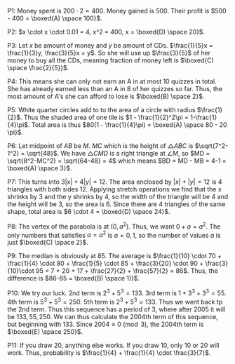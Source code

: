 P1: Money spent is $200 \cdot 2 = 400$. Money gained is $500$. Their profit is $500 - 400 = \boxed{A) \space 100}$.

P2: $x \cdot x \cdot 0.01 = 4, x^2 = 400, x = \boxed{D) \space 20}$.

P3: Let $x$ be amount of money and $y$ be amount of CDs. $\frac{1}{5}x = \frac{1}{3}y, \frac{3}{5}x = y$. So she will use up $\frac{3}{5}$ of her money to buy all the CDs, meaning fraction of money left is $\boxed{C) \space \frac{2}{5}}$.

P4: This means she can only not earn an A in at most 10 quizzes in total. She has already earned less than an A in 8 of her quizzes so far. Thus, the most amount of A's she can afford to lose is $\boxed{B) \space 2}$.

P5: White quarter circles add to to the area of a circle with radius $\frac{1}{2}$. Thus the shaded area of one tile is $1 - \frac{1}{2}^2\pi = 1-\frac{1}{4}\pi$. Total area is thus $80(1 - \frac{1}{4}\pi) = \boxed{A) \space 80 - 20 \pi}$.

P6: Let midpoint of $AB$ be $M$. $MC$ which is the height of $\triangle ABC$ is $\sqrt{7^2-1^2} = \sqrt{48}$. We have $\triangle CMD$ is a right triangle at $\angle M$, so $MD = \sqrt{8^2-MC^2} = \sqrt{64-48} = 4$ which means $BD = MD - MB = 4-1 = \boxed{A) \space 3}$.

P7: This turns into $3|x| + 4|y| = 12$. The area enclosed by $|x|+|y| = 12$ is 4 triangles with both sides $12$. Applying stretch operations we find that the x shrinks by 3 and the y shrinks by 4, so the width of the triangle will be 4 and the height will be 3, so the area is 6. Since there are 4 triangles of the same shape, total area is $6 \cdot 4 = \boxed{D) \space 24}$.

P8: The vertex of the parabola is at $(0, a^2)$. Thus, we want $0+a = a^2$. The only numbers that satisfies $a = a^2$ is $a=0,1$, so the number of values $a$ is just $\boxed{C) \space 2}$.

P9: The median is obviously at 85. The average is $\frac{1}{10} \cdot 70 + \frac{1}{4} \cdot 80 + \frac{1}{5} \cdot 85 + \frac{3}{20} \cdot 90 + \frac{3}{10}\cdot 95 = 7 + 20 + 17 + \frac{27}{2} + \frac{57}{2} = 86$. Thus, the difference is $86-85 = \boxed{B) \space 1)}$.

P10: We try our luck. 2nd term is $2^3+5^3 = 133$. 3rd term is $1+3^3 + 3^3 = 55$. 4th term is $5^3+5^3 = 250$. 5th term is $2^3+5^3 = 133$. Thus we went back tp the 2nd term. Thus this sequence has a period of 3, where after 2005 it will be $133,55,250$. We can thus calculate the 2004th term of this sequence, but beginning with $133$. Since $2004 \equiv 0 \pmod{3}$, the 2004th term is $\boxed{E) \space 250}$.

P11: If you draw 20, anything else works. If you draw 10, only 10 or 20 will work. Thus, probability is $\frac{1}{4} + \frac{1}{4} \cdot \frac{3}{7}$.



